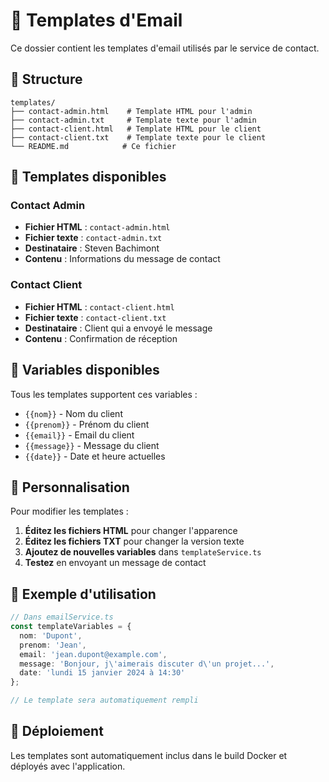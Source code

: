 # 📧 Templates d'Email

Ce dossier contient les templates d'email utilisés par le service de contact.

## 📁 Structure

```
templates/
├── contact-admin.html    # Template HTML pour l'admin
├── contact-admin.txt     # Template texte pour l'admin
├── contact-client.html   # Template HTML pour le client
├── contact-client.txt    # Template texte pour le client
└── README.md            # Ce fichier
```

## 🎨 Templates disponibles

### Contact Admin
- **Fichier HTML** : `contact-admin.html`
- **Fichier texte** : `contact-admin.txt`
- **Destinataire** : Steven Bachimont
- **Contenu** : Informations du message de contact

### Contact Client
- **Fichier HTML** : `contact-client.html`
- **Fichier texte** : `contact-client.txt`
- **Destinataire** : Client qui a envoyé le message
- **Contenu** : Confirmation de réception

## 🔧 Variables disponibles

Tous les templates supportent ces variables :

- `{{nom}}` - Nom du client
- `{{prenom}}` - Prénom du client
- `{{email}}` - Email du client
- `{{message}}` - Message du client
- `{{date}}` - Date et heure actuelles

## 🎨 Personnalisation

Pour modifier les templates :

1. **Éditez les fichiers HTML** pour changer l'apparence
2. **Éditez les fichiers TXT** pour changer la version texte
3. **Ajoutez de nouvelles variables** dans `templateService.ts`
4. **Testez** en envoyant un message de contact

## 📝 Exemple d'utilisation

```typescript
// Dans emailService.ts
const templateVariables = {
  nom: 'Dupont',
  prenom: 'Jean',
  email: 'jean.dupont@example.com',
  message: 'Bonjour, j\'aimerais discuter d\'un projet...',
  date: 'lundi 15 janvier 2024 à 14:30'
};

// Le template sera automatiquement rempli
```

## 🚀 Déploiement

Les templates sont automatiquement inclus dans le build Docker et déployés avec l'application.
